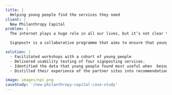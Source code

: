 ```yaml
---
title: |
  Helping young people find the services they need
client: |
  New Philanthropy Capital
problem: |
  The internet plays a huge role in all our lives, but it’s not clear today that it helps young people to address important issues and challenges that face them, like mental health, housing advice and support and sexual health. In fact, it is much easier for a young person to find their nearest takeaway than it is for them to find the support or opportunities that they need. From Demonstrating the value of digital signposting, by NPC:

  Signpost+ is a collaborative programme that aims to ensure that young people can find the right information and support online about the things that matter to them. Neontribe’s involvement was to ensure the voices of young people themselves were heard through quality user research.

solution: |
  - Facilitated workshops with a cohort of young people
  - Delivered usability testing of four signposting services.
  - Identified the data that young people found most useful when  being signposted to services
  - Distilled their experience of the partner sites into recommendations for improvements

image: images/npc.png
caseStudy: '/new-philanthropy-capital-case-study'
---
```


